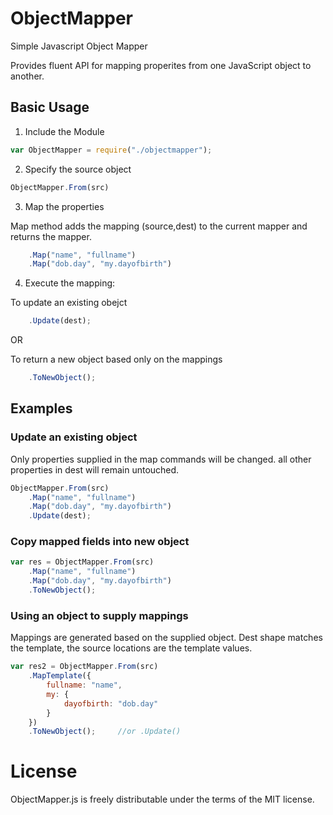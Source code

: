 # ObjectMapper
Simple Javascript Object Mapper

Provides fluent API for mapping properites from one JavaScript object to another. 

## Basic Usage

1. Include the Module

```javascript
var ObjectMapper = require("./objectmapper");
```

2. Specify the source object

```javascript
ObjectMapper.From(src)
```

3. Map the properties

Map method adds the mapping (source,dest) to the current mapper and returns the mapper.

```javascript
	.Map("name", "fullname")
	.Map("dob.day", "my.dayofbirth")
```

4. Execute the mapping:

To update an existing obejct

```javascript
	.Update(dest);
```

OR

To return a new object based only on the mappings

```javascript
	.ToNewObject();
```

## Examples

### Update an existing object
Only properties supplied in the map commands will be changed. all other properties in dest will remain untouched.

```javascript
ObjectMapper.From(src)
	.Map("name", "fullname")
	.Map("dob.day", "my.dayofbirth")
	.Update(dest);
```

### Copy mapped fields into new object

```javascript
var res = ObjectMapper.From(src)
	.Map("name", "fullname")
	.Map("dob.day", "my.dayofbirth")
	.ToNewObject();
```

### Using an object to supply mappings

Mappings are generated based on the supplied object. Dest shape matches the template, the source locations are the template values.

```javascript
var res2 = ObjectMapper.From(src)
	.MapTemplate({
		fullname: "name", 
		my: { 
			dayofbirth: "dob.day" 
		}
	})
	.ToNewObject();		//or .Update()
```

# License
ObjectMapper.js is freely distributable under the terms of the MIT license.
